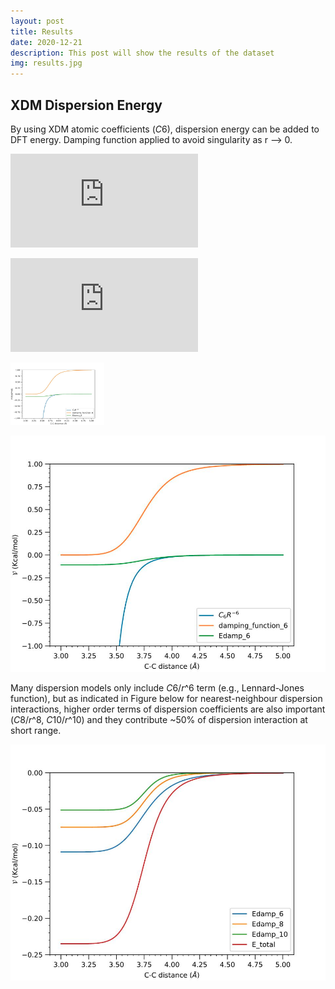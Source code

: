 ```yaml
---
layout: post
title: Results
date: 2020-12-21
description: This post will show the results of the dataset 
img: results.jpg 
---
```




## XDM Dispersion Energy

By using XDM atomic coefficients (*C*6), dispersion energy can be added to DFT energy. Damping function applied to avoid singularity as r --> 0. 

![total_energy](http://www.sciweavers.org/tex2img.php?eq=%5Cmathcal%7BV%7D_%7Btotal%7D%28r%29%20%3D%20%5Cmathcal%7BV%7D_%7BDFT%7D%28r%29%20%2B%20%5Cmathcal%7BV%7D_%7Bdisp%7D%28r%29%0A&bc=White&fc=Black&im=jpg&fs=12&ff=arev&edit=)

![disp energy](http://www.sciweavers.org/tex2img.php?eq=%5Cmathcal%7BV%7D_%7Bdisp%2C6%7D%28r%29%20%3D%20-f_%7Bdamp%7D%28r%29%20%5Cfrac%20%7BC_6%7D%7Br%5E6%7D%0A&bc=White&fc=Black&im=jpg&fs=12&ff=arev&edit=)

<img src="/assets/img/All-plot.jpeg" alt="All-plot"
	title="dispersion, damping function, and damping energy" width="150" height="100" />
  
![All-plot](/assets/img/All-plot.png)

Many dispersion models only include *C*6/*r*^6 term (e.g., Lennard-Jones function), but as indicated in Figure below for nearest-neighbour dispersion interactions, higher order terms of dispersion coefficients are also important (*C*8/*r*^8, *C*10/*r*^10) and they contribute ~50% of dispersion interaction at short range.

![Energy-plot](/assets/img/Energy-plot.jpeg)
